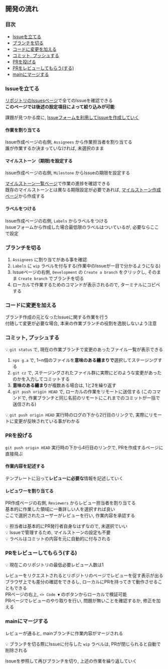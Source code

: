 ## 開発の流れ

### 目次

- [Issueを立てる](#issueを立てる)
- [ブランチを切る](#ブランチを切る)
- [コードに変更を加える](#コードに変更を加える)
- [コミット, プッシュする](#コミット-プッシュする)
- [PRを投げる](#prを投げる)
- [PRをレビューしてもらう(する)](#prをレビューしてもらうする)
- [mainにマージする](#mainにマージする)

### Issueを立てる

[リポジトリのIssuesページ](https://github.com/waonpad/miraisozoten/issues)で全てのIssueを確認できる  
**このページでは後述の設定項目によって絞り込みが可能**

課題が見つかる度に, [Issueフォームを利用してIssueを作成していく](https://github.com/waonpad/miraisozoten/issues/new/choose)

#### 作業を割り当てる

Issue作成ページの右側, `Assignees` から作業担当者を割り当てる  
誰が作業するか決まっていなければ, 未選択のまま

#### マイルストーン（期限)を設定する

Issue作成ページの右側, `Milestone` からIssueの期限を設定する

[マイルストーン一覧ページ](https://github.com/waonpad/miraisozoten/milestones)で作業の進捗を確認できる  
既存のマイルストーンとは異なる期限設定が必要であれば, [マイルストーン作成ページ](https://github.com/waonpad/miraisozoten/milestones/new)から作成する

#### ラベルをつける

Issue作成ページの右側, `Labels` からラベルをつける  
Issueフォームから作成した場合最低限のラベルはついているが, 必要ならここで設定

### ブランチを切る

1. `Assignees` に割り当てがある事を確認  
2. `Labels` に `wip` ラベルを付与する(作業中のIssueが一目で分かるようになる)  
3. Issueページの右側, `Development` の `Create a branch` をクリックし, そのまま `Create branch` でブランチを切る
4. ローカルで作業するためのコマンドが表示されるので, ターミナルにコピペする

### コードに変更を加える

ブランチ作成の元となったIssueに関する作業を行う  
付随して変更が必要な場合, 本来の作業ブランチの役割を逸脱しないよう注意

### コミット, プッシュする

💡 `git status` で, 現在の作業ブランチで変更のあったファイル一覧が表示できる

1. `nps g.a` で, 1~n個のファイルを**意味のある纏まりで**選択してステージングする
2. `git cz` で, ステージングされたファイル群に実際にどのような変更があったのかを入力してコミットする
3. **意味のある纏まり**が複数ある場合は, 1と2を繰り返す
4. `git push origin HEAD` で, ローカルの作業をリモートに送信する (このコマンドで, 作業ブランチと同じ名前のリモートにこれまでのコミットが一括で送信される)

💡 `git push origin HEAD` 実行時のログの下から2行目のリンクで, 実際にリモートに変更が反映されている事がわかる

### PRを投げる

`git push origin HEAD` 実行時の下から4行目のリンクで, PRを作成するページに直接飛ぶ

#### 作業内容を記述する

テンプレートに沿って**レビューに必要な**情報を記述していく

#### レビュワーを割り当てる

PR作成ページの右側, `Reviewers` からレビュー担当者を割り当てる  
基本的に作業した領域に一番詳しい人を選択すれば良い  
ここで選択されたユーザーがレビューを行い, 作業内容を承認する

💡 担当者は基本的にPR発行者自身なはずなので, 未選択でいい  
💡 Issueで管理するため, マイルストーンの設定も不要  
💡 ラベルはコミットの内容を元に自動的に付与される

### PRをレビューしてもらう(する)

💡 現在このリポジトリの最低必要レビュー人数は1

レビューをリクエストされるとリポジトリのページでレビューを促す表示が出る  
ブラウザ上でも差分の確認をできるし, ローカルにPRを持ってきて動作させることもできる  
PRページの右上, `<> Code ▼` のボタンからローカルで検証可能  
PRページでレビューのやり取りを行い, 問題が無いことを確認するか, 修正を加える

### mainにマージする

レビューが通ると, mainブランチに作業内容がマージされる  

💡 ブランチを切る際にIssueに付与した `wip` ラベルは, PRが閉じられると自動で削除される　　

Issueを参照して再びブランチを切り, 上述の作業を繰り返していく
